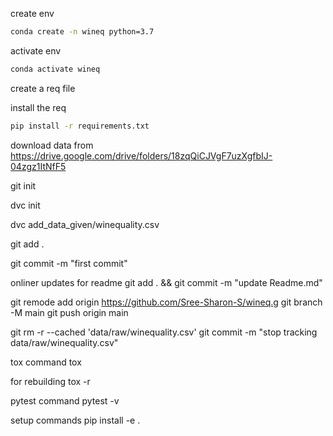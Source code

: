 create env

```bash
conda create -n wineq python=3.7
```

activate env

```bash
conda activate wineq
```

create a req file

install the req

```bash
pip install -r requirements.txt
```

download data from
https://drive.google.com/drive/folders/18zqQiCJVgF7uzXgfbIJ-04zgz1ItNfF5

git init

dvc init

dvc add_data_given/winequality.csv

git add .

git commit -m "first commit"

onliner updates for readme
git add . && git commit -m "update Readme.md"

git remode add origin https://github.com/Sree-Sharon-S/wineq.g
git branch -M main
git push origin main

git rm -r --cached 'data/raw/winequality.csv' git commit -m "stop tracking data/raw/winequality.csv"

tox command
tox

for rebuilding
tox -r

pytest command
pytest -v

setup commands
pip install -e .

